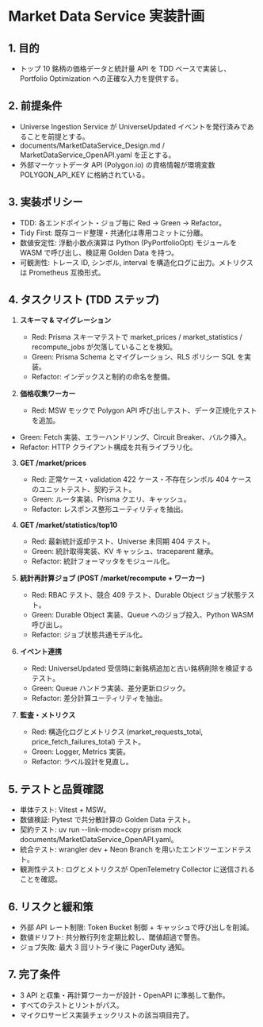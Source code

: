 # Market Data Service 実装計画

## 1. 目的
- トップ 10 銘柄の価格データと統計量 API を TDD ベースで実装し、Portfolio Optimization への正確な入力を提供する。

## 2. 前提条件
- Universe Ingestion Service が UniverseUpdated イベントを発行済みであることを前提とする。
- documents/MarketDataService_Design.md / MarketDataService_OpenAPI.yaml を正とする。
- 外部マーケットデータ API (Polygon.io) の資格情報が環境変数 POLYGON_API_KEY に格納されている。

## 3. 実装ポリシー
- TDD: 各エンドポイント・ジョブ毎に Red → Green → Refactor。
- Tidy First: 既存コード整理・共通化は専用コミットに分離。
- 数値安定性: 浮動小数点演算は Python (PyPortfolioOpt) モジュールを WASM で呼び出し、検証用 Golden Data を持つ。
- 可観測性: トレース ID, シンボル, interval を構造化ログに出力。メトリクスは Prometheus 互換形式。

## 4. タスクリスト (TDD ステップ)
1. **スキーマ & マイグレーション**
   - Red: Prisma スキーマテストで market_prices / market_statistics / recompute_jobs が欠落していることを検知。
   - Green: Prisma Schema とマイグレーション、RLS ポリシー SQL を実装。
   - Refactor: インデックスと制約の命名を整備。

2. **価格収集ワーカー**
   - Red: MSW モックで Polygon API 呼び出しテスト、データ正規化テストを追加。
  - Green: Fetch 実装、エラーハンドリング、Circuit Breaker、バルク挿入。
   - Refactor: HTTP クライアント構成を共有ライブラリ化。

3. **GET /market/prices**
   - Red: 正常ケース・validation 422 ケース・不存在シンボル 404 ケースのユニットテスト、契約テスト。
   - Green: ルータ実装、Prisma クエリ、キャッシュ。
   - Refactor: レスポンス整形ユーティリティを抽出。

4. **GET /market/statistics/top10**
   - Red: 最新統計返却テスト、Universe 未同期 404 テスト。
   - Green: 統計取得実装、KV キャッシュ、traceparent 継承。
   - Refactor: 統計フォーマッタをモジュール化。

5. **統計再計算ジョブ (POST /market/recompute + ワーカー)**
   - Red: RBAC テスト、競合 409 テスト、Durable Object ジョブ状態テスト。
   - Green: Durable Object 実装、Queue へのジョブ投入、Python WASM 呼び出し。
   - Refactor: ジョブ状態共通モデル化。

6. **イベント連携**
   - Red: UniverseUpdated 受信時に新銘柄追加と古い銘柄削除を検証するテスト。
   - Green: Queue ハンドラ実装、差分更新ロジック。
   - Refactor: 差分計算ユーティリティを抽出。

7. **監査・メトリクス**
   - Red: 構造化ログとメトリクス (market_requests_total, price_fetch_failures_total) テスト。
   - Green: Logger, Metrics 実装。
   - Refactor: ラベル設計を見直し。

## 5. テストと品質確認
- 単体テスト: Vitest + MSW。
- 数値検証: Pytest で共分散計算の Golden Data テスト。
- 契約テスト: uv run --link-mode=copy prism mock documents/MarketDataService_OpenAPI.yaml。
- 統合テスト: wrangler dev + Neon Branch を用いたエンドツーエンドテスト。
- 観測性テスト: ログとメトリクスが OpenTelemetry Collector に送信されることを確認。

## 6. リスクと緩和策
- 外部 API レート制限: Token Bucket 制御 + キャッシュで呼び出しを削減。
- 数値ドリフト: 共分散行列を定期比較し、閾値超過で警告。
- ジョブ失敗: 最大 3 回リトライ後に PagerDuty 通知。

## 7. 完了条件
- 3 API と収集・再計算ワーカーが設計・OpenAPI に準拠して動作。
- すべてのテストとリントがパス。
- マイクロサービス実装チェックリストの該当項目完了。
